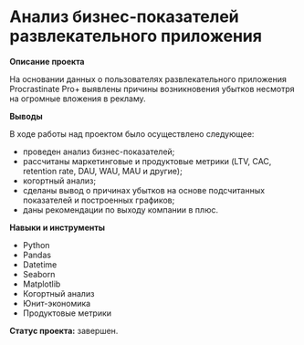 # Анализ бизнес-показателей развлекательного приложения

**Описание проекта**

На основании данных о пользователях развлекательного приложения Procrastinate Pro+ выявлены причины возникновения убытков несмотря на огромные вложения в рекламу. 

**Выводы**

В ходе работы над проектом было осуществлено следующее: 
- проведен анализ бизнес-показателей;
- рассчитаны маркетинговые и продуктовые метрики (LTV, CAC, retention rate, DAU, WAU, MAU и другие);
- когортный анализ;
- сделаны вывод о причинах убытков на основе подсчитанных показателей и построенных графиков;
- даны рекомендации по выходу компании в плюс.

**Навыки и инструменты**

- Python
- Pandas
- Datetime
- Seaborn
- Matplotlib
- Когортный анализ
- Юнит-экономика
- Продуктовые метрики

**Статус проекта:** завершен.
